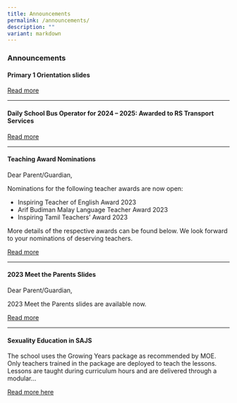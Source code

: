 ```yaml
---
title: Announcements
permalink: /announcements/
description: ""
variant: markdown
---
```

### Announcements

#### Primary 1 Orientation slides

[Read more](https://www.saintandrewsjunior.moe.edu.sg/letters-and-updates/p1orientation2024/)


***


#### Daily School Bus Operator for 2024 – 2025: Awarded to RS Transport Services

[Read more](https://www.saintandrewsjunior.moe.edu.sg/announcements-daily-school-bus-operator-for-2024-2025)

* * *

#### Teaching Award Nominations

Dear Parent/Guardian,

Nominations for the following teacher awards are now open:

*   Inspiring Teacher of English Award 2023
*   Arif Budiman Malay Language Teacher Award 2023
*   Inspiring Tamil Teachers’ Award 2023

More details of the respective awards can be found below. We look forward to your nominations of deserving teachers.

[Read more](/letters-and-updates/teachingawardnominations/)

* * *

#### 2023 Meet the Parents Slides

Dear Parent/Guardian,

2023 Meet the Parents slides are available now.

[Read more](/letters-and-updates/2023mtp/)

* * *


#### Sexuality Education in SAJS

The school uses the Growing Years package as recommended by MOE. Only teachers trained in the package are deployed to teach the lessons. Lessons are taught during curriculum hours and are delivered through a modular...  
  
[Read more here](https://staging.dnfzur975cvj1.amplifyapp.com/committee/Character-Education/sexuality-education/)